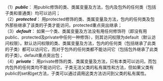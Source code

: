 （1）***public***： 用public修饰的类、类属变量及方法，包内及包外的任何类（包括子类和普通类）均可以访问；  
（2）***protected***： 用protected修饰的类、类属变量及方法，包内的任何类及包外那些继承了该类的子类才能访问，protected重点突出继承；  
（3）***default***： 如果一个类、类属变量及方法没有用任何修饰符（即没有用public、protected及private中任何一种修饰），则其访问权限为default（默认访问权限）。默认访问权限的类、类属变量及方法，包内的任何类（包括继承了此类的子类）都可以访问它，而对于包外的任何类都不能访问它（包括包外继承了此类的子类）。default重点突出包；  
（4）***private***： 用private修饰的类、类属变量及方法，只有本类可以访问，而包内包外的任何类均不能访问它。子类无法父类的私有属性和方法，但如果父类有public的set和get方法，子类可以通过调用这类方法访问到父类的私有属性。


